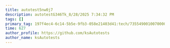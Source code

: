 ```yaml
---
title: autotest5nw0j7
description: autotestG346Tk_8/28/2025 7:34:32 PM
tags: []
primary_tag: 197f4ec4-6c14-5b5e-9fb3-058e21403d41:tech/73554900100700000996/67838200100800006287
time: 627
author_profile: https://github.com/ksAutotests
author_name: ksAutotests
---
```

